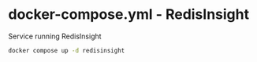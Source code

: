 # docker-compose.yml - RedisInsight

Service running RedisInsight

```bash
docker compose up -d redisinsight
```
